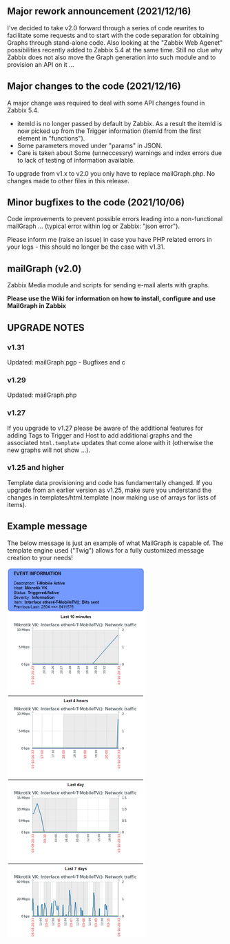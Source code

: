 ## Major rework announcement (2021/12/16)
I've decided to take v2.0 forward through a series of code rewrites to facilitate some requests and to start with the code separation for obtaining Graphs through stand-alone code.
Also looking at the "Zabbix Web Agenet" possibilities recently added to Zabbix 5.4 at the same time. Still no clue why Zabbix does not also move the Graph generation into such module and to provision an API on it ...

## Major changes to the code (2021/12/16)
A major change was required to deal with some API changes found in Zabbix 5.4.
- itemId is no longer passed by default by Zabbix. As a result the itemId is now picked up from the Trigger information (itemId from the first element in "functions").
- Some parameters moved under "params" in JSON.
- Care is taken about Some (unneccessry) warnings and index errors due to lack of testing of information available.

To upgrade from v1.x to v2.0 you only have to replace mailGraph.php. No changes made to other files in this release.

## Minor bugfixes to the code (2021/10/06)
Code improvements to prevent possible errors leading into a non-functional mailGraph ... (typical error within log or Zabbix: "json error").

Please inform me (raise an issue) in case you have PHP related errors in your logs - this should no longer be the case with v1.31.

## mailGraph (v2.0)
Zabbix Media module and scripts for sending e-mail alerts with graphs.

**Please use the Wiki for information on how to install, configure and use MailGraph in Zabbix**

## UPGRADE NOTES
### v1.31
Updated: mailGraph.pgp - Bugfixes and c

### v1.29
Updated: mailGraph.php

### v1.27
If you upgrade to v1.27 please be aware of the additional features for adding Tags to Trigger and Host to add additional graphs and the associated `html.template` updates that come alone with it (otherwise the new graphs will not show ...).

### v1.25 and higher
Template data provisioning and code has fundamentally changed. If you upgrade from an earlier version as v1.25, make sure you understand the changes in templates/html.template (now making use of arrays for lists of items).

## Example message
The below message is just an example of what MailGraph is capable of. The template engine used ("Twig") allows for a fully customized message creation to your needs!

[![](images/Example-mail-message-v122.png?raw=true)](images/Example-mail-message-v122.png)
